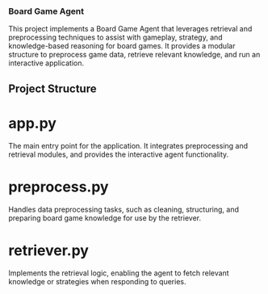 ### Board Game Agent
This project implements a Board Game Agent that leverages retrieval and preprocessing techniques to assist with gameplay, strategy, and knowledge-based reasoning for board games. It provides a modular structure to preprocess game data, retrieve relevant knowledge, and run an interactive application.

## Project Structure
# app.py
The main entry point for the application. It integrates preprocessing and retrieval modules, and provides the interactive agent functionality.

# preprocess.py
Handles data preprocessing tasks, such as cleaning, structuring, and preparing board game knowledge for use by the retriever.

# retriever.py
Implements the retrieval logic, enabling the agent to fetch relevant knowledge or strategies when responding to queries.
